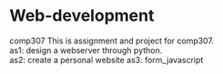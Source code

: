 # Web-development
comp307
This is assignment and project for comp307.  
as1: design a webserver through python.  
as2: create a personal website
as3: form_javascript
